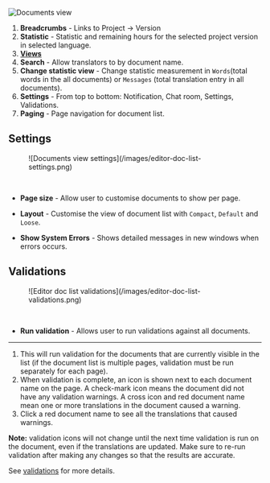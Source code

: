 ![Documents view](/images/editor-doc-list.png)
<br/>

1. **Breadcrumbs** - Links to Project -> Version
2. **Statistic** - Statistic and remaining hours for the selected project version in selected language.
3. [**Views**](/user-guide/editor/overview#views-in-webtrans)
4. **Search** - Allow translators to by document name.
5. **Change statistic view** - Change statistic measurement in `Words`(total words in the all documents) or `Messages` (total translation entry in all documents).
6. **Settings** - From top to bottom: Notification, Chat room, Settings, Validations.
7. **Paging** - Page navigation for document list.

## Settings
<figure>
![Documents view settings](/images/editor-doc-list-settings.png)
</figure>
<br/>

* **Page size** - Allow user to customise documents to show per page.

* **Layout** - Customise the view of document list with `Compact`, `Default` and `Loose`.

* **Show System Errors** - Shows detailed messages in new windows when errors occurs.


## Validations
<figure>
![Editor doc list validations](/images/editor-doc-list-validations.png)
</figure>
<br/>

* **Run validation** - Allows user to run validations against all documents.

------

1. This will run validation for the documents that are currently visible in the list (if the document list is multiple pages, validation must be run separately for each page).
2. When validation is complete, an icon is shown next to each document name on the page. A check-mark icon means the document did not have any validation warnings. A cross icon and red document name mean one or more translations in the document caused a warning.
3. Click a red document name to see all the translations that caused warnings.

**Note:** validation icons will not change until the next time validation is run on the document, even if the translations are updated. Make sure to re-run validation after making any changes so that the results are accurate.

See [validations](/user-guide/projects/validations) for more details.